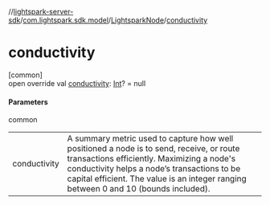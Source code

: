 //[lightspark-server-sdk](../../../index.md)/[com.lightspark.sdk.model](../index.md)/[LightsparkNode](index.md)/[conductivity](conductivity.md)

# conductivity

[common]\
open override val [conductivity](conductivity.md): [Int](https://kotlinlang.org/api/latest/jvm/stdlib/kotlin/-int/index.html)? = null

#### Parameters

common

| | |
|---|---|
| conductivity | A summary metric used to capture how well positioned a node is to send, receive, or route transactions efficiently. Maximizing a node's conductivity helps a node’s transactions to be capital efficient. The value is an integer ranging between 0 and 10 (bounds included). |

